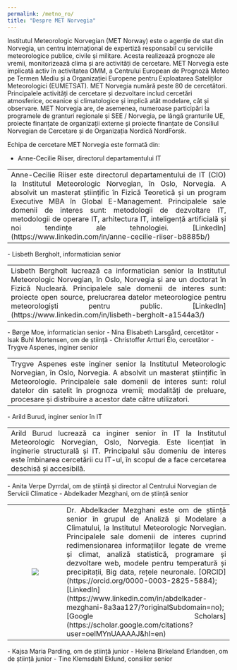 ```yaml
---
permalink: /metno_ro/
title: "Despre MET Norvegia"
---
```


Institutul Meteorologic Norvegian (MET Norway) este o agenție de stat din Norvegia, un centru internațional de expertiză responsabil cu serviciile meteorologice publice, civile și militare. Acesta realizează prognoze ale vremii, monitorizează clima și are activități de cercetare. MET Norvegia este implicată activ în activitatea OMM, a Centrului European de Prognoză Meteo pe Termen Mediu și a Organizației Europene pentru Exploatarea Sateliților Meteorologici (EUMETSAT). MET Norvegia numără peste 80 de cercetători. Principalele activități de cercetare și dezvoltare includ cercetări atmosferice, oceanice și climatologice și implică atât modelare, cât și observare. MET Norvegia are, de asemenea, numeroase participări la programele de granturi regionale și SEE / Norvegia, pe lângă granturile UE, proiecte finanțate de organizații externe și proiecte finanțate de Consiliul Norvegian de Cercetare și de Organizația Nordică NordForsk.

Echipa de cercetare MET Norvegia este formată din:

 - Anne-Cecilie Riiser, directorul departamentului IT
 <table>
 <tr>
 <td align="justify">
 Anne-Cecilie Riiser este directorul departamentului de IT (CIO) la Institutul Meteorologic Norvegian, în Oslo, Norvegia. A absolvit un masterat științific în Fizică Teoretică și un program Executive MBA în Global E-Management. Principalele sale domenii de interes sunt: metodologii de dezvoltare IT, metodologii de operare IT, arhitectura IT, inteligență artificială și noi tendințe ale tehnologiei.
 [LinkedIn](https://www.linkedin.com/in/anne-cecilie-riiser-b8885b/)
 </td></tr></table>
 - Lisbeth Bergholt, informatician senior
 <table>
 <tr>
 <td align="justify">
 Lisbeth Bergholt lucrează ca informatician senior la Institutul Meteorologic Norvegian, în Oslo, Norvegia și are un doctorat în Fizică Nucleară. Principalele sale domenii de interes sunt: proiecte open source, prelucrarea datelor meteorologice pentru meteorologiști pentru public.
 [LinkedIn](https://www.linkedin.com/in/lisbeth-bergholt-a1544a3/)
 </td></tr></table>
 - Børge Moe, informatician senior
 - Nina Elisabeth Larsgård, cercetător
 - Isak Buhl Mortensen, om de știință
 - Christoffer Artturi Elo, cercetător
 - Trygve Aspenes, inginer senior
 <table>
 <tr>
 <td align="justify">
 Trygve Aspenes este inginer senior la Institutul Meteorologic Norvegian, în Oslo, Norvegia. A absolvit un masterat științific în Meteorologie. Principalele sale domenii de interes sunt: rolul datelor din satelit în prognoza vremii; modalități de preluare, procesare și distribuire a acestor date către utilizatori.
 </td></tr></table>
 - Arild Burud, inginer senior în IT
 <table>
 <tr>
 <td align="justify">
  Arild Burud lucrează ca inginer senior în IT la Institutul Meteorologic Norvegian, Oslo, Norvegia. Este licențiat în inginerie structurală și IT. Principalul său domeniu de interes este îmbinarea cercetării cu IT-ul, în scopul de a face cercetarea deschisă și accesibilă.
  </td></tr></table>
 - Anita Verpe Dyrrdal, om de știință și director al Centrului Norvegian de Servicii Climatice
 - Abdelkader Mezghani, om de știință senior
 <table>
 <tr>
 <td width="25%" > <center> <img src="https://weamyl.met.no/assets/images/bio/abdelkader_metno.jpg" /> </center> </td>
 <td align="justify">
 Dr. Abdelkader Mezghani este om de știință senior în grupul de Analiză și Modelare a Climatului, la Institutul Meteorologic Norvegian. Principalele sale domenii de interes cuprind redimensionarea informațiilor legate de vreme și climat, analiză statistică, programare și dezvoltare web, modele pentru temperatură și precipitații, Big data, rețele neuronale.
[ORCID](https://orcid.org/0000-0003-2825-5884); [LinkedIn](https://www.linkedin.com/in/abdelkader-mezghani-8a3aa127/?originalSubdomain=no); [Google Scholars](https://scholar.google.com/citations?user=oeIMYnUAAAAJ&hl=en)
</td></tr></table>
 - Kajsa Maria Parding, om de știință junior
 - Helena Birkeland Erlandsen, om de știință junior
 - Tine Klemsdahl Eklund, consilier senior
